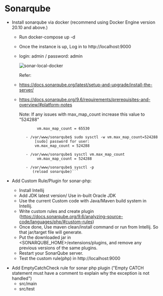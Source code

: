 # Sonarqube

* Install sonarqube via docker (recommend using Docker Engine version 20.10 and above.)

  - Run docker-compose up -d
  - Once the instance is up, Log in to http://localhost:9000
  - login: admin / password: admin
  
    ![sonar-local-docker](https://user-images.githubusercontent.com/2525741/224569720-eede1a99-b7d0-41d1-9b5e-c55f6d974441.jpg)
    
    Refer: 
  - https://docs.sonarqube.org/latest/setup-and-upgrade/install-the-server/
  - https://docs.sonarqube.org/9.6/requirements/prerequisites-and-overview/#platform-notes

    Note: If any issues with max_map_count increase this value to "524288"  
    ```- /var/www/sonarqube$ sysctl vm.max_map_count
            vm.max_map_count = 65530 
    
       - /var/www/sonarqube$ sudo sysctl -w vm.max_map_count=524288
           [sudo] password for user:
           vm.max_map_count = 524288
    
       - /var/www/sonarqube$ sysctl vm.max_map_count
            vm.max_map_count = 524288

       - /var/www/sonarqube$ sysctl -p
          (reload sonarqube)```
    
*  Add Custom Rule/Plugin for sonar-php:

   - Install Intellij 
   - Add JDK latest version/ Use in-built Oracle JDK
   - Use the current Custom code with Java/Maven build system in Intellij.
   - Write custom rules and create plugin (https://docs.sonarqube.org/9.6/analyzing-source-code/languages/php/#custom-rules) 
   - Once done, Use maven clean/install command or run from Intellij. So that jar/target file will generate.
   - Put the downloaded jar in <SONARQUBE_HOME>/extensions/plugins, and remove any previous versions of the same plugins.
   - Restart your SonarQube server.
   - Test the custom rule(php) in http://localhost:9000


  - Add EmptyCatchCheck rule for sonar php plugin ("Empty CATCH statement must have a comment to explain why the exception is not handled")          
     - src/main
     - src/test	

  

